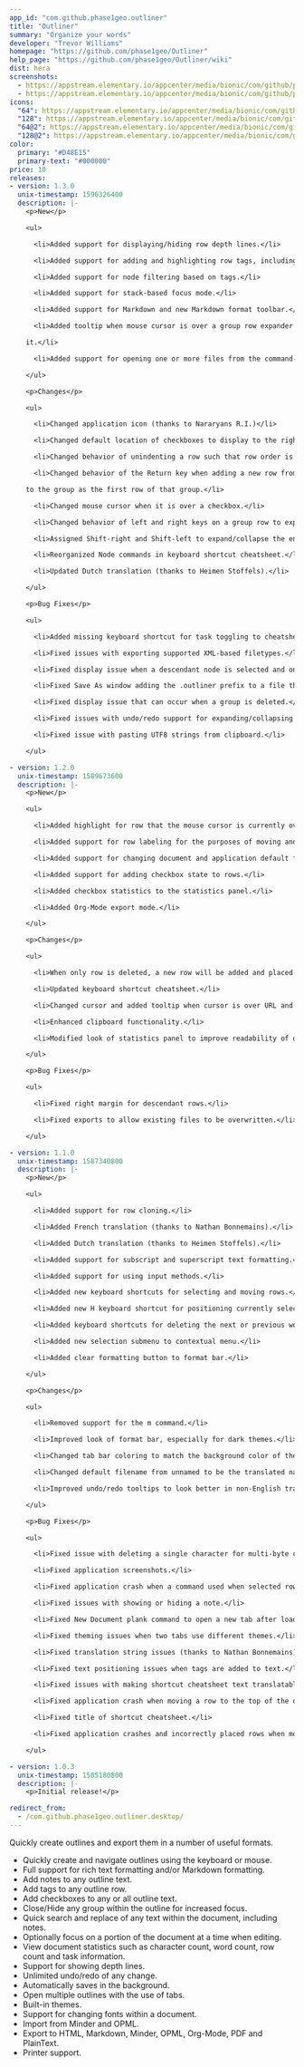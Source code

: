 ```yaml
---
app_id: "com.github.phase1geo.outliner"
title: "Outliner"
summary: "Organize your words"
developer: "Trevor Williams"
homepage: "https://github.com/phase1geo/Outliner"
help_page: "https://github.com/phase1geo/Outliner/wiki"
dist: hera
screenshots:
  - https://appstream.elementary.io/appcenter/media/bionic/com/github/phase1geo.outliner/90E89B2BA1AC16A7B011A4A587931564/screenshots/image-1_orig.png
  - https://appstream.elementary.io/appcenter/media/bionic/com/github/phase1geo.outliner/90E89B2BA1AC16A7B011A4A587931564/screenshots/image-2_orig.png
icons:
  "64": https://appstream.elementary.io/appcenter/media/bionic/com/github/phase1geo.outliner/90E89B2BA1AC16A7B011A4A587931564/icons/64x64/com.github.phase1geo.outliner_com.github.phase1geo.outliner.png
  "128": https://appstream.elementary.io/appcenter/media/bionic/com/github/phase1geo.outliner/90E89B2BA1AC16A7B011A4A587931564/icons/128x128/com.github.phase1geo.outliner_com.github.phase1geo.outliner.png
  "64@2": https://appstream.elementary.io/appcenter/media/bionic/com/github/phase1geo.outliner/90E89B2BA1AC16A7B011A4A587931564/icons/64x64@2/com.github.phase1geo.outliner_com.github.phase1geo.outliner.png
  "128@2": https://appstream.elementary.io/appcenter/media/bionic/com/github/phase1geo.outliner/90E89B2BA1AC16A7B011A4A587931564/icons/128x128@2/com.github.phase1geo.outliner_com.github.phase1geo.outliner.png
color:
  primary: "#D48E15"
  primary-text: "#000000"
price: 10
releases:
- version: 1.3.0
  unix-timestamp: 1596326400
  description: |-
    <p>New</p>

    <ul>

      <li>Added support for displaying/hiding row depth lines.</li>

      <li>Added support for adding and highlighting row tags, including optional auto-completion support.</li>

      <li>Added support for node filtering based on tags.</li>

      <li>Added support for stack-based focus mode.</li>

      <li>Added support for Markdown and new Markdown format toolbar.</li>

      <li>Added tooltip when mouse cursor is over a group row expander which displays the number of subrows contained within

    it.</li>

      <li>Added support for opening one or more files from the command-line or from a file browser.</li>

    </ul>

    <p>Changes</p>

    <ul>

      <li>Changed application icon (thanks to Nararyans R.I.)</li>

      <li>Changed default location of checkboxes to display to the right of rows.</li>

      <li>Changed behavior of unindenting a row such that row order is no longer modified.</li>

      <li>Changed behavior of the Return key when adding a new row from a group row such that the new row will be added

    to the group as the first row of that group.</li>

      <li>Changed mouse cursor when it is over a checkbox.</li>

      <li>Changed behavior of left and right keys on a group row to expand/collapse the tree one level at a time.</li>

      <li>Assigned Shift-right and Shift-left to expand/collapse the entire hierarchy for a given group row.</li>

      <li>Reorganized Node commands in keyboard shortcut cheatsheet.</li>

      <li>Updated Dutch translation (thanks to Heimen Stoffels).</li>

    </ul>

    <p>Bug Fixes</p>

    <ul>

      <li>Added missing keyboard shortcut for task toggling to cheatsheet.</li>

      <li>Fixed issues with exporting supported XML-based filetypes.</li>

      <li>Fixed display issue when a descendant node is selected and one of its ancestors is collapsed.</li>

      <li>Fixed Save As window adding the .outliner prefix to a file that already has this prefix.</li>

      <li>Fixed display issue that can occur when a group is deleted.</li>

      <li>Fixed issues with undo/redo support for expanding/collapsing groups.</li>

      <li>Fixed issue with pasting UTF8 strings from clipboard.</li>

    </ul>

- version: 1.2.0
  unix-timestamp: 1589673600
  description: |-
    <p>New</p>

    <ul>

      <li>Added highlight for row that the mouse cursor is currently over.</li>

      <li>Added support for row labeling for the purposes of moving and selecting rows.</li>

      <li>Added support for changing document and application default fonts.</li>

      <li>Added support for adding checkbox state to rows.</li>

      <li>Added checkbox statistics to the statistics panel.</li>

      <li>Added Org-Mode export mode.</li>

    </ul>

    <p>Changes</p>

    <ul>

      <li>When only row is deleted, a new row will be added and placed into edit mode.</li>

      <li>Updated keyboard shortcut cheatsheet.</li>

      <li>Changed cursor and added tooltip when cursor is over URL and Control is held down.</li>

      <li>Enhanced clipboard functionality.</li>

      <li>Modified look of statistics panel to improve readability of display groups of information.</li>

    </ul>

    <p>Bug Fixes</p>

    <ul>

      <li>Fixed right margin for descendant rows.</li>

      <li>Fixed exports to allow existing files to be overwritten.</li>

    </ul>

- version: 1.1.0
  unix-timestamp: 1587340800
  description: |-
    <p>New</p>

    <ul>

      <li>Added support for row cloning.</li>

      <li>Added French translation (thanks to Nathan Bonnemains).</li>

      <li>Added Dutch translation (thanks to Heimen Stoffels).</li>

      <li>Added support for subscript and superscript text formatting.</li>

      <li>Added support for using input methods.</li>

      <li>Added new keyboard shortcuts for selecting and moving rows.</li>

      <li>Added new H keyboard shortcut for positioning currently selected row at the top of the window.</li>

      <li>Added keyboard shortcuts for deleting the next or previous word.</li>

      <li>Added new selection submenu to contextual menu.</li>

      <li>Added clear formatting button to format bar.</li>

    </ul>

    <p>Changes</p>

    <ul>

      <li>Removed support for the m command.</li>

      <li>Improved look of format bar, especially for dark themes.</li>

      <li>Changed tab bar coloring to match the background color of the current tab.</li>

      <li>Changed default filename from unnamed to be the translated name.</li>

      <li>Improved undo/redo tooltips to look better in non-English translations.</li>

    </ul>

    <p>Bug Fixes</p>

    <ul>

      <li>Fixed issue with deleting a single character for multi-byte characters.</li>

      <li>Fixed application screenshots.</li>

      <li>Fixed application crash when a command used when selected row is a top-level row.</li>

      <li>Fixed issues with showing or hiding a note.</li>

      <li>Fixed New Document plank command to open a new tab after loading application data.</li>

      <li>Fixed theming issues when two tabs use different themes.</li>

      <li>Fixed translation string issues (thanks to Nathan Bonnemains).</li>

      <li>Fixed text positioning issues when tags are added to text.</li>

      <li>Fixed issues with making shortcut cheatsheet text translatable.</li>

      <li>Fixed application crash when moving a row to the top of the document.</li>

      <li>Fixed title of shortcut cheatsheet.</li>

      <li>Fixed application crashes and incorrectly placed rows when moving them via the mouse.</li>

    </ul>

- version: 1.0.3
  unix-timestamp: 1585180800
  description: |-
    <p>Initial release!</p>

redirect_from:
  - /com.github.phase1geo.outliner.desktop/
---
```

<p>Quickly create outlines and export them in a number of useful formats.</p>
<ul>
  <li>Quickly create and navigate outlines using the keyboard or mouse.</li>
  <li>Full support for rich text formatting and/or Markdown formatting.</li>
  <li>Add notes to any outline text.</li>
  <li>Add tags to any outline row.</li>
  <li>Add checkboxes to any or all outline text.</li>
  <li>Close/Hide any group within the outline for increased focus.</li>
  <li>Quick search and replace of any text within the document, including notes.</li>
  <li>Optionally focus on a portion of the document at a time when editing.</li>
  <li>View document statistics such as character count, word count, row count and task information.</li>
  <li>Support for showing depth lines.</li>
  <li>Unlimited undo/redo of any change.</li>
  <li>Automatically saves in the background.</li>
  <li>Open multiple outlines with the use of tabs.</li>
  <li>Built-in themes.</li>
  <li>Support for changing fonts within a document.</li>
  <li>Import from Minder and OPML.</li>
  <li>Export to HTML, Markdown, Minder, OPML, Org-Mode, PDF and PlainText.</li>
  <li>Printer support.</li>
</ul>
